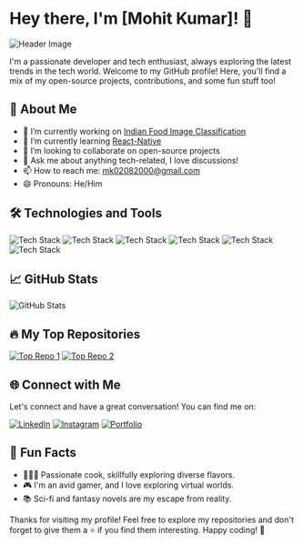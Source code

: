 # Hey there, I'm [Mohit Kumar]! 👋

![Header Image](https://repository-images.githubusercontent.com/588181932/e36ec678-7984-4cdd-8e4c-a3932772ff8e)

I'm a passionate developer and tech enthusiast, always exploring the latest trends in the tech world. Welcome to my GitHub profile! Here, you'll find a mix of my open-source projects, contributions, and some fun stuff too!

## 🚀 About Me

- 🔭 I’m currently working on [Indian Food Image Classification](https://github.com/M-Designerr/your-current-project)
- 🌱 I’m currently learning [React-Native](https://reactnative.dev/)
- 👯 I’m looking to collaborate on open-source projects
- 💬 Ask me about anything tech-related, I love discussions!
- 📫 How to reach me: [mk02082000@gmail.com](mailto:mk02082000@gmail.com)
- 😄 Pronouns: He/Him

## 🛠️ Technologies and Tools

![Tech Stack](https://img.shields.io/badge/Code-JavaScript-informational?style=flat&logo=javascript&logoColor=white&color=2bbc8a)
![Tech Stack](https://img.shields.io/badge/Code-Python-informational?style=flat&logo=python&logoColor=white&color=2bbc8a)
![Tech Stack](https://img.shields.io/badge/Code-React-informational?style=flat&logo=react&logoColor=white&color=2bbc8a)
![Tech Stack](https://img.shields.io/badge/Tool-Docker-informational?style=flat&logo=docker&logoColor=white&color=2bbc8a)
![Tech Stack](https://img.shields.io/badge/Tool-Git-informational?style=flat&logo=git&logoColor=white&color=2bbc8a)
![Tech Stack](https://img.shields.io/badge/Editor-VS_Code-informational?style=flat&logo=visual-studio-code&logoColor=white&color=2bbc8a)

## 📈 GitHub Stats

![GitHub Stats](https://github-readme-stats.vercel.app/api?username=M-Designerr&show_icons=true&hide_title=true&count_private=true&hide=prs&hide_rank=true&bg_color=30,e96443,904e95&title_color=fff)

## 🔥 My Top Repositories

[![Top Repo 1](https://github-readme-stats.vercel.app/api/pin/?username=M-Designerr&repo=Sign-Language-Recognition&show_owner=true&theme=radical)](https://github.com/M-Designerr/Sign-Language-Recognition)
[![Top Repo 2](https://github-readme-stats.vercel.app/api/pin/?username=M-Designerr&repo=Handwritten-digits-Recogntion&show_owner=true&theme=radical)](https://github.com/M-Designerr/Handwritten-digits-Recogntion)

## 🌐 Connect with Me

Let's connect and have a great conversation! You can find me on:

[![LinkedIn](https://img.shields.io/badge/LinkedIn-Connect-blue?style=for-the-badge&logo=linkedin)](https://www.linkedin.com/in/yourusername/)
[![Instagram](https://img.shields.io/badge/Twitter-Follow-blue?style=for-the-badge&logo=twitter)](https://twitter.com/yourusername)
[![Portfolio](https://img.shields.io/badge/Portfolio-Visit-orange?style=for-the-badge)](https://yourportfolio.com)

## 🎉 Fun Facts

- 👨🏾‍🍳 Passionate cook, skillfully exploring diverse flavors.
- 🎮 I'm an avid gamer, and I love exploring virtual worlds.
- 📚 Sci-fi and fantasy novels are my escape from reality.

Thanks for visiting my profile! Feel free to explore my repositories and don't forget to give them a ⭐️ if you find them interesting. Happy coding! 🚀

